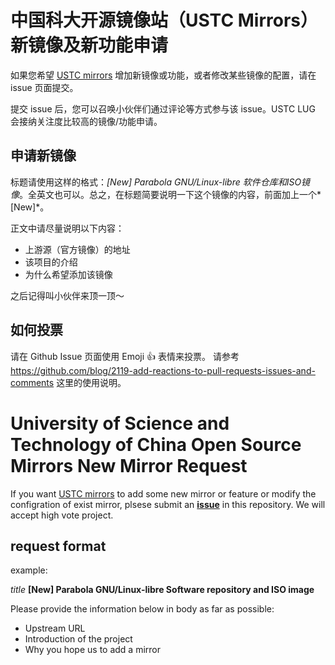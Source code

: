 # 中国科大开源镜像站（USTC Mirrors）新镜像及新功能申请

如果您希望 [USTC mirrors](http://mirrors.ustc.edu.cn/) 增加新镜像或功能，或者修改某些镜像的配置，请在 issue 页面提交。

提交 issue 后，您可以召唤小伙伴们通过评论等方式参与该 issue。USTC LUG 会接纳关注度比较高的镜像/功能申请。
 
## 申请新镜像

标题请使用这样的格式：*[New] Parabola GNU/Linux-libre 软件仓库和ISO镜像*。全英文也可以。总之，在标题简要说明一下这个镜像的内容，前面加上一个*[New]*。

正文中请尽量说明以下内容：

- 上游源（官方镜像）的地址
- 该项目的介绍
- 为什么希望添加该镜像

之后记得叫小伙伴来顶一顶～

## 如何投票

请在 Github Issue 页面使用 Emoji :+1: 表情来投票。
请参考 https://github.com/blog/2119-add-reactions-to-pull-requests-issues-and-comments 这里的使用说明。

# University of Science and Technology of China Open Source Mirrors New Mirror Request

If you want [USTC mirrors](http://mirrors.ustc.edu.cn/) to add some new mirror or feature or modify the configration of exist mirror, plsese submit an [**issue**](https://github.com/ustclug/mirrorrequest/issues) in this repository. We will accept high vote project.

## request format

example:

*title*  **[New] Parabola GNU/Linux-libre Software repository and ISO image**

Please provide the information below in body as far as possible:

- Upstream URL
- Introduction of the project
- Why you hope us to add a mirror
